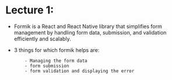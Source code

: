 # Lecture 1:

- Formik is a React and React Native library that simplifies form management by handling form data, submission, and validation efficiently and scalably.
- 3 things for which formik helps are:

          - Managing the form data
          - form submission
          - form validation and displaying the error
